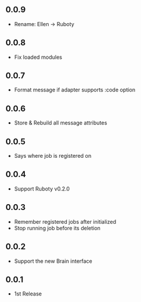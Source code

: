 ## 0.0.9
* Rename: Ellen -> Ruboty

## 0.0.8
* Fix loaded modules

## 0.0.7
* Format message if adapter supports :code option

## 0.0.6
* Store & Rebuild all message attributes

## 0.0.5
* Says where job is registered on

## 0.0.4
* Support Ruboty v0.2.0

## 0.0.3
* Remember registered jobs after initialized
* Stop running job before its deletion

## 0.0.2
* Support the new Brain interface

## 0.0.1
* 1st Release

